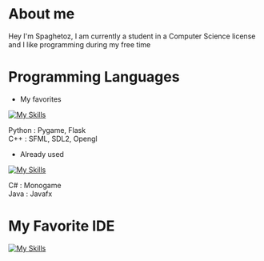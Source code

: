 
# About me

Hey I'm Spaghetoz, I am currently a student in a Computer Science license and I like programming during my free time





# Programming Languages

- My favorites

[![My Skills](https://skillicons.dev/icons?i=cpp,py)](https://skillicons.dev)

Python : Pygame, Flask 
<br/>
C++ : SFML, SDL2, Opengl
<br/>

- Already used

[![My Skills](https://skillicons.dev/icons?i=cs,java,js)](https://skillicons.dev)

C# : Monogame
<br/>
Java : Javafx

# My Favorite IDE

[![My Skills](https://skillicons.dev/icons?i=vscode)](https://skillicons.dev)
